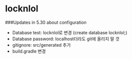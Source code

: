 # locknlol

###Updates in 5.30 about configuration
* Database test: locknlol로 변경 (create database locknlol;)
* Database password: localhost더라도 git에 올리지 말 것
* gitignore: src/generated 추가
* build.gradle 변경